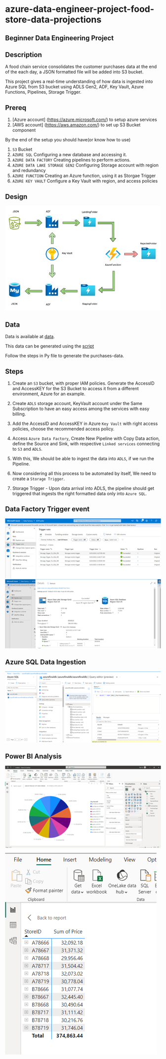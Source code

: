 # azure-data-engineer-project-food-store-data-projections

## Beginner Data Engineering Project 
## Description

A food chain service consolidates the customer purchases data at the end of the each day, a JSON formatted file will be added into S3 bucket.  

This project gives a real-time understanding of how data is ingested into Azure SQL from S3 bucket using ADLS Gen2, ADF, Key Vault, Azure Functions, Pipelines, Storage Trigger.  


## Prereq

1. [Azure account] (https://azure.microsoft.com/) to setup azure services
2. [AWS account] (https://aws.amazon.com/) to set up S3 Bucket component

By the end of the setup you should have(or know how to use)

1. `S3` Bucket
2. `AZURE SQL` Configuring a new database and accessing it.
3. `AZURE DATA FACTORY` Creating pipelines to perform actions.  
4. `AZURE DATA LAKE STORAGE GEN2` Configuring Storage account with region and redundancy
5. `AZURE FUNCTION` Creating an Azure function, using it as Storgae Trigger
6. `AZURE KEY VAULT` Configure a Key Vault with region, and access policies

## Design

![Engineering Design](assets/images/eng_spec.jpg)


## Data

Data is available at [data](customer-purchases-in-json/purchases-2023-09-13.json).

This data can be generated using the [script](generate-purchases-data/script_purchases_data.py)

Follow the steps in Py file to generate the purchases-data.


## Steps

1. Create an `S3` bucket, with proper IAM policies. Generate the AccessID and AccessKEY for the S3 Bucket to access it from a different environment, Azure for an example. 

2. Create `ADLS` storage account, KeyVault account under the Same Subscription to have an easy access among the services with easy billing. 

3. Add the AccessID and AccessKEY in Azure `Key Vault` with right access policies, choose the recommended access policy. 

4. Access `Azure Data Factory`, Create New Pipeline with Copy Data action, define the Source and Sink, with respective `Linked services` connecting to `S3` and `ADLS`. 

3. With this, We should be able to ingest the data into `ADLS`, if we run the Pipeline. 

4. Now considering all this process to be automated by itself, We need to create a `Storage Trigger`. 

5. Storage Trigger - Upon data arrival into ADLS, the pipeline should get triggered that ingests the right formatted data only into `Azure SQL`. 


## Data Factory Trigger event

![Engineering Design](assets/images/eng_datafactory_trigger_event.png)
![Engineering Design](assets/images/eng_blob_trigger_event.png)

## Azure SQL Data Ingestion

![Engineering Design](assets/images/eng_sql_db_data.png)


## Power BI Analysis

![Engineering Design](assets/images/eng_powerbi_analysis_1.png)

![Engineering Design](assets/images/eng_powerbi_analysis_2.png)


